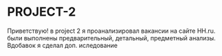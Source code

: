 # PROJECT-2
Приветствую! в project 2 я проанализировал вакансии на сайте HH.ru. 
были выполнены предварительный, детальный, предметный анализы.
Вдобавок я сделал доп. иследование 
